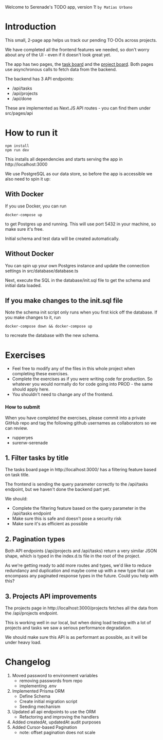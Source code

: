 Welcome to Serenade's TODO app, version 1!
`by Matias Urbano`


# Introduction

This small, 2-page app helps us track our pending TO-DOs across projects.

We have completed all the frontend features we needed, so don't worry about any of the UI - even if it doesn't look great yet.

The app has two pages, the [task board](http://localhost:3000/) and the [project board](http://localhost:3000/projects). 
Both pages use asynchronous calls to fetch data from the backend.

The backend has 3 API endpoints:
- /api/tasks
- /api/projects
- /api/done

These are implemented as Next.JS API routes - you can find them under src/pages/api

# How to run it

```shell
npm install
npm run dev
```

This installs all dependencies and starts serving the app in http://localhost:3000

We use PostgreSQL as our data store, so before the app is accessible we also need to spin it up: 

## With Docker

If you use Docker, you can run 
```shell
docker-compose up
```
to get Postgres up and running. This will use port 5432 in your machine, so make sure it's free.

Initial schema and test data will be created automatically.

## Without Docker
You can spin up your own Postgres instance and update the connection settings in src/database/database.ts

Next, execute the SQL in the database/init.sql file to get the schema and initial data loaded.

## If you make changes to the init.sql file

Note the schema init script only runs when you first kick off the database.
If you make changes to it, run
```shell
docker-compose down && docker-compose up
```
to recreate the database with the new schema. 


# Exercises

* Feel free to modify any of the files in this whole project when completing these exercises.
* Complete the exercises as if you were writing code for production. So whatever you would normally do for code going into PROD - the same should apply here.
* You shouldn't need to change any of the frontend.

### How to submit

When you have completed the exercises, please commit into a private GitHub repo and tag the following github usernames as collaborators so we can review.

* rupperyes
* surenw-serenade


## 1. Filter tasks by title

The tasks board page in http://localhost:3000/ has a filtering feature based on task title.

The frontend is sending the query parameter correctly to the /api/tasks endpoint, but we haven't done the backend part yet.

We should:
 - Complete the filtering feature based on the query parameter in the /api/tasks endpoint
 - Make sure this is safe and doesn't pose a security risk
 - Make sure it's as efficient as possible


## 2. Pagination types

Both API endpoints (/api/projects and /api/tasks) return a very similar JSON shape, which is typed in the index.d.ts file
in the root of the project. 

As we're getting ready to add more routes and types, we'd like to reduce redundancy and duplication and maybe come up
with a new type that can encompass any paginated response types in the future. Could you help with this?


## 3. Projects API improvements

The projects page in http://localhost:3000/projects fetches all the data from the /api/projects endpoint.

This is working well in our local, but when doing load testing with a lot of projects and tasks we saw a serious performance degradation.

We should make sure this API is as performant as possible, as it will be under heavy load.

# Changelog

1. Moved password to environment variables
    - removing passwords from repo
    - implementing .env
1. Implemented Prisma ORM
    - Define Schema
    - Create initial migration script
    - Seeding mechanism 
1. Updated all api endpoints to use the ORM
    - Refactoring and improving the handlers
1. Added createdAt, updatedAt audit purposes
1. Added Cursor-based Pagination
    - note: offset pagination does not scale


